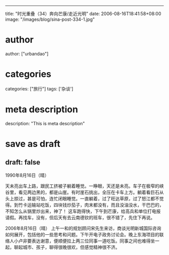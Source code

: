 
---
title: "时光重叠（34）奔向芒康/走近光明"
date: 2006-08-16T18:41:58+08:00
image: "/images/blog/sina-post-334-1.jpg"
# author
author: ["urbandao"]
# categories
categories: ["旅行"]
tags: ['杂谈']
# meta description
description: "This is meta description"
# save as draft
draft: false
---

1990年8月16日（晴）

天未亮出车上路，跟民工挤被子躺着睡觉。一睁眼，天还是未亮。车子在极窄的峡谷里，看见两边黑的，都是山崖。有时崖石挑出，全压在卡车上方。躺着看巨石从头上掠过，甚是可怕，连忙闭眼睡觉。一直躺着，过了旺达草原，过了怒江都不觉得。到竹卡运输站吃饭，四块钱炒茄子，肉末都没有，而且没油没水，干巴巴的，不知怎么从锅里炒出来，神了！
这车跑得快，下午到芒康，给高兵和单位打电报请假。再找车，没有，但后天有去云南德钦的班车，很不错了，先住下再说。

2006年8月16日（晴）
上午一和的规划顾问宋先生来访，商谈光明新城国际咨询如何展开，包括他的一些思考和问题。下午开电子政务讨论会。晚上东海项目的联络人小卢非要表达谢意，便顺便拉上两三位同事一道吃饭。同事之间也难得坐一起，聊起城市、孩子，聊得很晚很欢，但感觉精神很不济。
